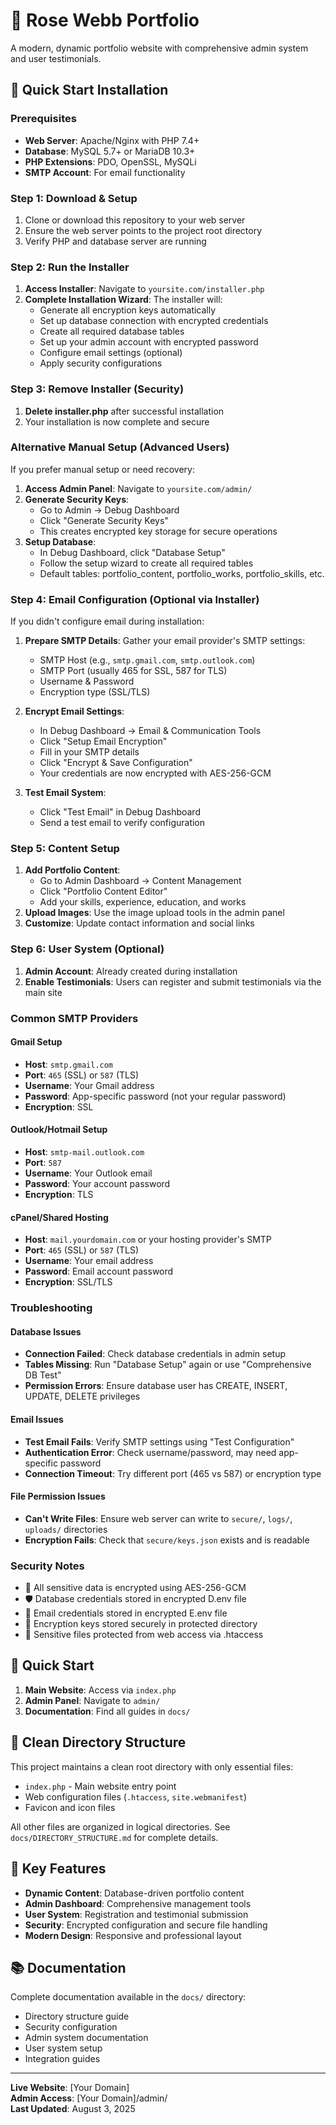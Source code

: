 # 🌟 Rose Webb Portfolio

A modern, dynamic portfolio website with comprehensive admin system and user testimonials.

## 🚀 Quick Start Installation

### Prerequisites
- **Web Server**: Apache/Nginx with PHP 7.4+ 
- **Database**: MySQL 5.7+ or MariaDB 10.3+
- **PHP Extensions**: PDO, OpenSSL, MySQLi
- **SMTP Account**: For email functionality

### Step 1: Download & Setup
1. Clone or download this repository to your web server
2. Ensure the web server points to the project root directory
3. Verify PHP and database server are running

### Step 2: Run the Installer
1. **Access Installer**: Navigate to `yoursite.com/installer.php`
2. **Complete Installation Wizard**: The installer will:
   - Generate all encryption keys automatically
   - Set up database connection with encrypted credentials
   - Create all required database tables
   - Set up your admin account with encrypted password
   - Configure email settings (optional)
   - Apply security configurations

### Step 3: Remove Installer (Security)
1. **Delete installer.php** after successful installation
2. Your installation is now complete and secure

### Alternative Manual Setup (Advanced Users)
If you prefer manual setup or need recovery:
1. **Access Admin Panel**: Navigate to `yoursite.com/admin/`
2. **Generate Security Keys**: 
   - Go to Admin → Debug Dashboard
   - Click "Generate Security Keys" 
   - This creates encrypted key storage for secure operations
3. **Setup Database**:
   - In Debug Dashboard, click "Database Setup"
   - Follow the setup wizard to create all required tables
   - Default tables: portfolio_content, portfolio_works, portfolio_skills, etc.

### Step 4: Email Configuration (Optional via Installer)
If you didn't configure email during installation:

1. **Prepare SMTP Details**: Gather your email provider's SMTP settings:
   - SMTP Host (e.g., `smtp.gmail.com`, `smtp.outlook.com`)
   - SMTP Port (usually 465 for SSL, 587 for TLS)
   - Username & Password
   - Encryption type (SSL/TLS)

2. **Encrypt Email Settings**:
   - In Debug Dashboard → Email & Communication Tools
   - Click "Setup Email Encryption" 
   - Fill in your SMTP details
   - Click "Encrypt & Save Configuration"
   - Your credentials are now encrypted with AES-256-GCM

3. **Test Email System**:
   - Click "Test Email" in Debug Dashboard
   - Send a test email to verify configuration

### Step 5: Content Setup
1. **Add Portfolio Content**:
   - Go to Admin Dashboard → Content Management
   - Click "Portfolio Content Editor"
   - Add your skills, experience, education, and works
2. **Upload Images**: Use the image upload tools in the admin panel
3. **Customize**: Update contact information and social links

### Step 6: User System (Optional)
1. **Admin Account**: Already created during installation
2. **Enable Testimonials**: Users can register and submit testimonials via the main site

### Common SMTP Providers

#### Gmail Setup
- **Host**: `smtp.gmail.com`
- **Port**: `465` (SSL) or `587` (TLS)
- **Username**: Your Gmail address
- **Password**: App-specific password (not your regular password)
- **Encryption**: SSL

#### Outlook/Hotmail Setup
- **Host**: `smtp-mail.outlook.com`
- **Port**: `587`
- **Username**: Your Outlook email
- **Password**: Your account password
- **Encryption**: TLS

#### cPanel/Shared Hosting
- **Host**: `mail.yourdomain.com` or your hosting provider's SMTP
- **Port**: `465` (SSL) or `587` (TLS)
- **Username**: Your email address
- **Password**: Email account password
- **Encryption**: SSL/TLS

### Troubleshooting

#### Database Issues
- **Connection Failed**: Check database credentials in admin setup
- **Tables Missing**: Run "Database Setup" again or use "Comprehensive DB Test"
- **Permission Errors**: Ensure database user has CREATE, INSERT, UPDATE, DELETE privileges

#### Email Issues
- **Test Email Fails**: Verify SMTP settings using "Test Configuration" 
- **Authentication Error**: Check username/password, may need app-specific password
- **Connection Timeout**: Try different port (465 vs 587) or encryption type

#### File Permission Issues
- **Can't Write Files**: Ensure web server can write to `secure/`, `logs/`, `uploads/` directories
- **Encryption Fails**: Check that `secure/keys.json` exists and is readable

### Security Notes
- 🔐 All sensitive data is encrypted using AES-256-GCM
- 🛡️ Database credentials stored in encrypted D.env file
- 📧 Email credentials stored in encrypted E.env file  
- 🔑 Encryption keys stored securely in protected directory
- 🚫 Sensitive files protected from web access via .htaccess

## 🚀 Quick Start

1. **Main Website**: Access via `index.php`
2. **Admin Panel**: Navigate to `admin/`
3. **Documentation**: Find all guides in `docs/`

## 📁 Clean Directory Structure

This project maintains a clean root directory with only essential files:

- `index.php` - Main website entry point
- Web configuration files (`.htaccess`, `site.webmanifest`)
- Favicon and icon files

All other files are organized in logical directories. See `docs/DIRECTORY_STRUCTURE.md` for complete details.

## 🔗 Key Features

- **Dynamic Content**: Database-driven portfolio content
- **Admin Dashboard**: Comprehensive management tools
- **User System**: Registration and testimonial submission
- **Security**: Encrypted configuration and secure file handling
- **Modern Design**: Responsive and professional layout

## 📚 Documentation

Complete documentation available in the `docs/` directory:

- Directory structure guide
- Security configuration
- Admin system documentation
- User system setup
- Integration guides

---

**Live Website**: [Your Domain]  
**Admin Access**: [Your Domain]/admin/  
**Last Updated**: August 3, 2025
